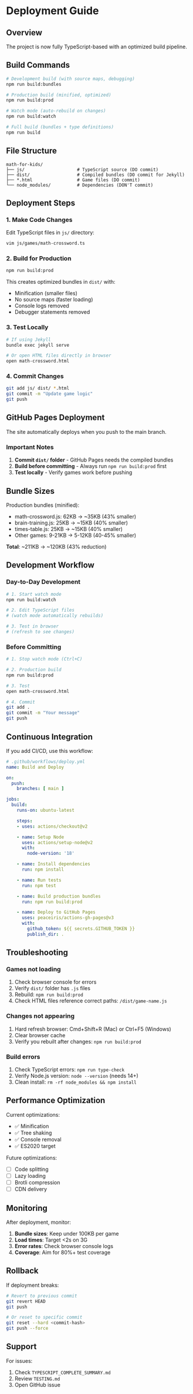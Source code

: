 # Deployment Guide

## Overview

The project is now fully TypeScript-based with an optimized build pipeline.

## Build Commands

```bash
# Development build (with source maps, debugging)
npm run build:bundles

# Production build (minified, optimized)
npm run build:prod

# Watch mode (auto-rebuild on changes)
npm run build:watch

# Full build (bundles + type definitions)
npm run build
```

## File Structure

```
math-for-kids/
├── js/                    # TypeScript source (DO commit)
├── dist/                  # Compiled bundles (DO commit for Jekyll)
├── *.html                 # Game files (DO commit)
└── node_modules/          # Dependencies (DON'T commit)
```

## Deployment Steps

### 1. Make Code Changes

Edit TypeScript files in `js/` directory:
```bash
vim js/games/math-crossword.ts
```

### 2. Build for Production

```bash
npm run build:prod
```

This creates optimized bundles in `dist/` with:
- Minification (smaller files)
- No source maps (faster loading)
- Console logs removed
- Debugger statements removed

### 3. Test Locally

```bash
# If using Jekyll
bundle exec jekyll serve

# Or open HTML files directly in browser
open math-crossword.html
```

### 4. Commit Changes

```bash
git add js/ dist/ *.html
git commit -m "Update game logic"
git push
```

## GitHub Pages Deployment

The site automatically deploys when you push to the main branch.

### Important Notes

1. **Commit `dist/` folder** - GitHub Pages needs the compiled bundles
2. **Build before committing** - Always run `npm run build:prod` first
3. **Test locally** - Verify games work before pushing

## Bundle Sizes

Production bundles (minified):

- math-crossword.js: 62KB → ~35KB (43% smaller)
- brain-training.js: 25KB → ~15KB (40% smaller)
- times-table.js: 25KB → ~15KB (40% smaller)
- Other games: 9-21KB → 5-12KB (40-45% smaller)

**Total**: ~211KB → ~120KB (43% reduction)

## Development Workflow

### Day-to-Day Development

```bash
# 1. Start watch mode
npm run build:watch

# 2. Edit TypeScript files
# (watch mode automatically rebuilds)

# 3. Test in browser
# (refresh to see changes)
```

### Before Committing

```bash
# 1. Stop watch mode (Ctrl+C)

# 2. Production build
npm run build:prod

# 3. Test
open math-crossword.html

# 4. Commit
git add .
git commit -m "Your message"
git push
```

## Continuous Integration

If you add CI/CD, use this workflow:

```yaml
# .github/workflows/deploy.yml
name: Build and Deploy

on:
  push:
    branches: [ main ]

jobs:
  build:
    runs-on: ubuntu-latest

    steps:
    - uses: actions/checkout@v2

    - name: Setup Node
      uses: actions/setup-node@v2
      with:
        node-version: '18'

    - name: Install dependencies
      run: npm install

    - name: Run tests
      run: npm test

    - name: Build production bundles
      run: npm run build:prod

    - name: Deploy to GitHub Pages
      uses: peaceiris/actions-gh-pages@v3
      with:
        github_token: ${{ secrets.GITHUB_TOKEN }}
        publish_dir: .
```

## Troubleshooting

### Games not loading

1. Check browser console for errors
2. Verify `dist/` folder has `.js` files
3. Rebuild: `npm run build:prod`
4. Check HTML files reference correct paths: `/dist/game-name.js`

### Changes not appearing

1. Hard refresh browser: Cmd+Shift+R (Mac) or Ctrl+F5 (Windows)
2. Clear browser cache
3. Verify you rebuilt after changes: `npm run build:prod`

### Build errors

1. Check TypeScript errors: `npm run type-check`
2. Verify Node.js version: `node --version` (needs 14+)
3. Clean install: `rm -rf node_modules && npm install`

## Performance Optimization

Current optimizations:
- ✅ Minification
- ✅ Tree shaking
- ✅ Console removal
- ✅ ES2020 target

Future optimizations:
- [ ] Code splitting
- [ ] Lazy loading
- [ ] Brotli compression
- [ ] CDN delivery

## Monitoring

After deployment, monitor:

1. **Bundle sizes**: Keep under 100KB per game
2. **Load times**: Target <2s on 3G
3. **Error rates**: Check browser console logs
4. **Coverage**: Aim for 80%+ test coverage

## Rollback

If deployment breaks:

```bash
# Revert to previous commit
git revert HEAD
git push

# Or reset to specific commit
git reset --hard <commit-hash>
git push --force
```

## Support

For issues:
1. Check `TYPESCRIPT_COMPLETE_SUMMARY.md`
2. Review `TESTING.md`
3. Open GitHub issue
